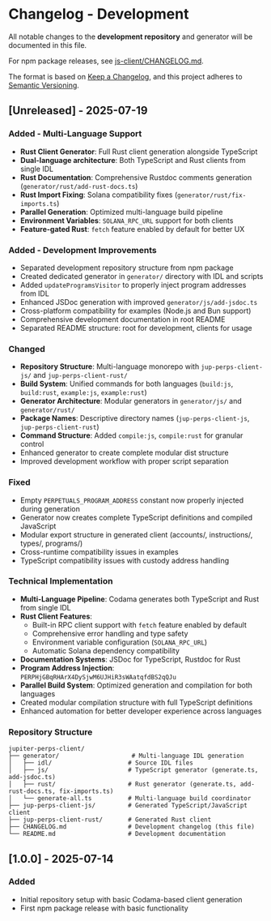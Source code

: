 # Changelog - Development

All notable changes to the **development repository** and generator will be documented in this file.

For npm package releases, see [js-client/CHANGELOG.md](js-client/CHANGELOG.md).

The format is based on [Keep a Changelog](https://keepachangelog.com/en/1.0.0/),
and this project adheres to [Semantic Versioning](https://semver.org/spec/v2.0.0.html).

## [Unreleased] - 2025-07-19

### Added - Multi-Language Support
- **Rust Client Generator**: Full Rust client generation alongside TypeScript
- **Dual-language architecture**: Both TypeScript and Rust clients from single IDL
- **Rust Documentation**: Comprehensive Rustdoc comments generation (`generator/rust/add-rust-docs.ts`)
- **Rust Import Fixing**: Solana compatibility fixes (`generator/rust/fix-imports.ts`)
- **Parallel Generation**: Optimized multi-language build pipeline
- **Environment Variables**: `SOLANA_RPC_URL` support for both clients
- **Feature-gated Rust**: `fetch` feature enabled by default for better UX

### Added - Development Improvements
- Separated development repository structure from npm package
- Created dedicated generator in `generator/` directory with IDL and scripts
- Added `updateProgramsVisitor` to properly inject program addresses from IDL
- Enhanced JSDoc generation with improved `generator/js/add-jsdoc.ts`
- Cross-platform compatibility for examples (Node.js and Bun support)
- Comprehensive development documentation in root README
- Separated README structure: root for development, clients for usage

### Changed
- **Repository Structure**: Multi-language monorepo with `jup-perps-client-js/` and `jup-perps-client-rust/`
- **Build System**: Unified commands for both languages (`build:js`, `build:rust`, `example:js`, `example:rust`)
- **Generator Architecture**: Modular generators in `generator/js/` and `generator/rust/`
- **Package Names**: Descriptive directory names (`jup-perps-client-js`, `jup-perps-client-rust`)
- **Command Structure**: Added `compile:js`, `compile:rust` for granular control
- Enhanced generator to create complete modular dist structure
- Improved development workflow with proper script separation

### Fixed
- Empty `PERPETUALS_PROGRAM_ADDRESS` constant now properly injected during generation
- Generator now creates complete TypeScript definitions and compiled JavaScript
- Modular export structure in generated client (accounts/, instructions/, types/, programs/)
- Cross-runtime compatibility issues in examples
- TypeScript compatibility issues with custody address handling

### Technical Implementation
- **Multi-Language Pipeline**: Codama generates both TypeScript and Rust from single IDL
- **Rust Client Features**: 
  - Built-in RPC client support with `fetch` feature enabled by default
  - Comprehensive error handling and type safety
  - Environment variable configuration (`SOLANA_RPC_URL`)
  - Automatic Solana dependency compatibility
- **Documentation Systems**: JSDoc for TypeScript, Rustdoc for Rust
- **Program Address Injection**: `PERPHjGBqRHArX4DySjwM6UJHiR3sWAatqfdBS2qQJu`
- **Parallel Build System**: Optimized generation and compilation for both languages
- Created modular compilation structure with full TypeScript definitions
- Enhanced automation for better developer experience across languages

### Repository Structure
```
jupiter-perps-client/
├── generator/                    # Multi-language IDL generation
│   ├── idl/                     # Source IDL files
│   ├── js/                      # TypeScript generator (generate.ts, add-jsdoc.ts)
│   ├── rust/                    # Rust generator (generate.ts, add-rust-docs.ts, fix-imports.ts)
│   └── generate-all.ts          # Multi-language build coordinator
├── jup-perps-client-js/         # Generated TypeScript/JavaScript client
├── jup-perps-client-rust/       # Generated Rust client
├── CHANGELOG.md                 # Development changelog (this file)
└── README.md                    # Development documentation
```

## [1.0.0] - 2025-07-14

### Added
- Initial repository setup with basic Codama-based client generation
- First npm package release with basic functionality